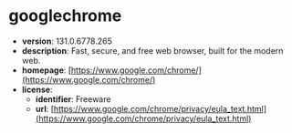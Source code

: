 # googlechrome

- **version**: 131.0.6778.265
- **description**: Fast, secure, and free web browser, built for the modern web.
- **homepage**: [https://www.google.com/chrome/](https://www.google.com/chrome/)
- **license**:
  - **identifier**: Freeware
  - **url**: [https://www.google.com/chrome/privacy/eula_text.html](https://www.google.com/chrome/privacy/eula_text.html)

